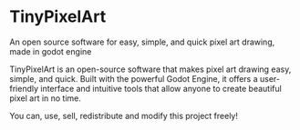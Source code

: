 # TinyPixelArt
An open source software for easy, simple, and quick pixel art drawing, made in godot engine





TinyPixelArt is an open-source software that makes pixel art drawing easy, simple, and quick. Built with the powerful Godot Engine,
it offers a user-friendly interface and intuitive tools that allow anyone to create beautiful pixel art in no time.




You can, use, sell, redistribute and modify this project freely!
